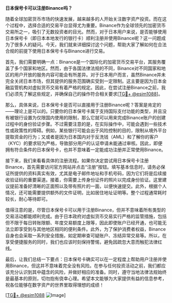 **日本保号卡可以注册Binance吗？**

随着全球加密货币市场的快速发展，越来越多的人开始关注数字资产投资。而在这个过程中，选择合适的交易平台显得尤为重要。Binance作为全球领先的加密货币交易所之一，吸引了无数投资者的目光。然而，对于日本用户来说，是否能够使用日本保号卡（即日本本地发行的银行卡）顺利注册并使用Binance呢？这一问题成为了很多人的疑问。今天，我们就来详细探讨这个问题，帮助大家了解如何在合法合规的前提下使用日本保号卡与Binance进行交易。

首先，我们需要明确一点：Binance是一个国际化的加密货币交易平台，其服务覆盖了多个国家和地区。然而，由于各国法律法规的不同，Binance对不同国家和地区的用户开放的服务内容可能会有所差异。对于日本用户而言，虽然Binance并未完全关闭日本市场，但其提供的服务范围确实受到一定限制。这主要是因为日本金融监管机构对虚拟货币交易有着严格的规定。因此，在尝试注册Binance之前，我们必须先了解这些规定，并确保自己的操作符合相关要求[[TG💪+ @esim1088](https://t.me/s/esim1088)]。

那么，具体来说，日本保号卡是否可以直接用于注册Binance呢？答案是肯定的——理论上是可以的。只要你的日本保号卡属于支持国际支付功能的类型，并且没有被银行设置为仅限国内使用的限制，那么它就可以用来完成Binance账户的创建过程中的身份验证步骤。不过需要注意的是，在实际操作中，可能会遇到一些技术性或政策性的障碍。例如，某些银行可能会出于风险控制的目的，限制从境外平台提取资金的行为；又或者是因为日本国内对于反洗钱（AML）和了解你的客户（KYC）的要求较为严格，导致部分用户的认证申请未能通过审核。因此，即便拥有符合条件的日本保号卡，也并不意味着一定能成功注册并正常使用Binance。

接下来，我们来看看具体的注册流程。如果你决定尝试用日本保号卡注册Binance，首先需要访问官方网站并点击“注册”按钮。填写基本信息时，请务必保证所提供的资料真实有效，尤其是电子邮件地址和手机号码，因为它们将是后续接收验证码的重要渠道。接着，你需要上传身份证件的照片以完成身份验证。这里建议提前准备好清晰的正面照以及带有照片的一面，以便快速提交。此外，根据个人情况，还可能需要提供额外的文件证明，比如居住地址证明等。整个过程通常耗时较长，耐心等待即可。

值得注意的是，尽管日本保号卡可以用于注册Binance，但并不意味着所有类型的交易活动都能顺利完成。由于日本政府对虚拟货币交易实行严格的监管措施，包括但不限于每日转账限额、年度交易额度上限等，因此即使账户已经开通，也可能无法立即享受到与其他地区相同的便利条件。此外，为了保护消费者权益，Binance自身也会采取一系列安全措施，如定期审查可疑账户、冻结异常交易等。所以，在享受便捷服务的同时，我们也应该时刻保持警惕，避免因疏忽大意而触犯法律红线。

最后，让我们总结一下要点：日本保号卡确实可以在一定程度上帮助用户注册并使用Binance，但这并不意味着完全没有风险。在参与任何投资活动之前，我们都应该充分认识到其中蕴含的风险，并做好相应的准备。同时，遵守当地法律法规始终是最基本的原则，切勿抱有侥幸心理。希望本文能够为大家提供有益的信息参考，祝各位能够在数字资产的世界里取得理想的成绩！

[[TG💪+ @esim1088](https://t.me/s/esim1088) ![Image](https://i.postimg.cc/4NQfJmqS/Snipaste-2025-05-13-00-14-12.png)]